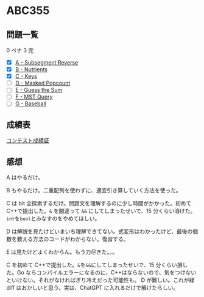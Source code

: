 # ABC355

## 問題一覧

0 ペナ 3 完

- [x] [A - Subsegment Reverse](https://atcoder.jp/contests/abc356/tasks/abc356_a)
- [x] [B - Nutrients](https://atcoder.jp/contests/abc356/tasks/abc356_b)
- [x] [C - Keys](https://atcoder.jp/contests/abc356/tasks/abc356_c)
- [ ] [D - Masked Popcount](https://atcoder.jp/contests/abc356/tasks/abc356_d)
- [ ] [E - Guess the Sum](https://atcoder.jp/contests/abc356/tasks/abc356_e)
- [ ] [F - MST Query](https://atcoder.jp/contests/abc356/tasks/abc356_f)
- [ ] [G - Baseball](https://atcoder.jp/contests/abc356/tasks/abc356_g)

## 成績表

[コンテスト成績証](https://atcoder.jp/users/hamao/history/share/abc356?lang=ja)

## 感想

A はやるだけ。

B もやるだけ。二重配列を使わずに、適宜引き算していく方法を使った。

C は bit 全探索するだけ。問題文を理解するのに少し時間がかかった。初めて C++で提出した。`&` を間違って `&&` にしてしまったせいで、15 分くらい溶けた。`int`を`bool`とみなすのをやめてほしい。

D は解説を見たけどいまいち理解できてない。式変形はわかったけど、最後の個数を数える方法のコードがわからない。復習する。

E は見たけどよくわからん。もう力尽きた。。。

C を初めて C++で提出した。`&`を`&&`にしてしまったせいで、15 分くらい損した。Go ならコンパイルエラーになるのに、C++はならないので、気をつけないといけない。それがなければぎり冷えだった可能性も。
D が難しい。これが緑 diff はおかしいと思う。実は、ChatGPT に入れるだけで解けたらしい。
